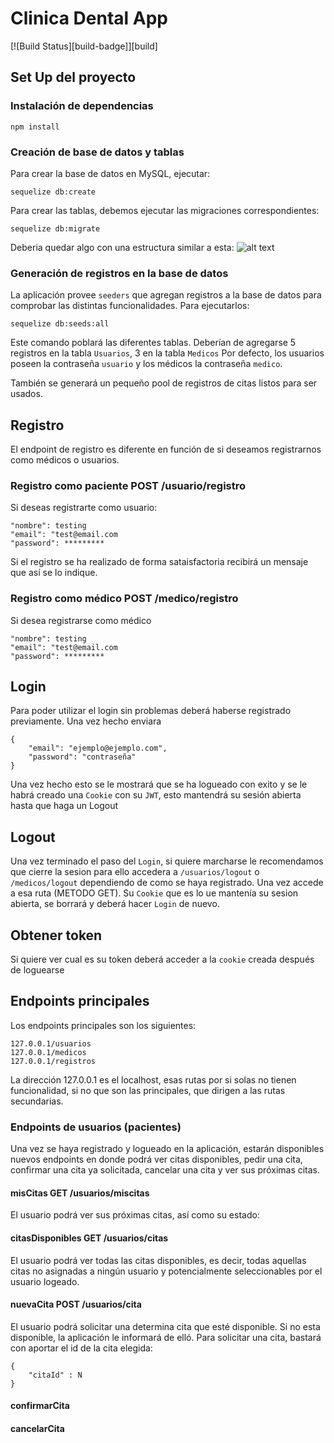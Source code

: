 # Clinica Dental App
[![Build Status][build-badge]][build]
## Set Up del proyecto

### Instalación de dependencias

```
npm install
```

### Creación de base de datos y tablas

Para crear la base de datos en MySQL, ejecutar:

```
sequelize db:create
```

Para crear las tablas, debemos ejecutar las migraciones correspondientes:

```
sequelize db:migrate
```
Deberia quedar algo con una estructura similar a esta: 
![alt text](https://imgur.com/a/WF8ZbwF)

### Generación de registros en la base de datos

La aplicación provee `seeders` que agregan registros a la base de datos para comprobar las distintas funcionalidades. Para ejecutarlos:

```
sequelize db:seeds:all
```

Este comando poblará las diferentes tablas. Deberían de agregarse 5 registros en la tabla `Usuarios`, 3 en la tabla `Medicos`
Por defecto, los usuarios poseen la contraseña `usuario` y los médicos la contraseña `medico`.

También se generará un pequeño pool de registros de citas listos para ser usados.

## Registro

El endpoint de registro es diferente en función de si deseamos registrarnos como médicos o usuarios.

### Registro como paciente POST /usuario/registro

Si deseas registrarte como usuario:

```
"nombre": testing
"email": "test@email.com
"password": *********
```

Si el registro se ha realizado de forma sataisfactoria recibirá un mensaje que así se lo indique.

### Registro como médico POST /medico/registro

Si desea registrarse como médico

```
"nombre": testing
"email": "test@email.com
"password": *********
```

## Login

Para poder utilizar el login sin problemas deberá haberse registrado previamente. Una vez hecho enviara

```
{
    "email": "ejemplo@ejemplo.com",
    "password": "contraseña"
}
```

Una vez hecho esto se le mostrará que se ha logueado con exito y se le habrá creado una `Cookie` con su `JWT`, esto mantendrá su sesión abierta hasta que haga un Logout

## Logout

Una vez terminado el paso del `Login`, si quiere marcharse le recomendamos que cierre la sesion para ello accedera a `/usuarios/logout` o `/medicos/logout` dependiendo de como se haya registrado. Una vez accede a esa ruta (METODO GET). Su `Cookie` que es lo ue mantenía su sesion abierta, se borrará y deberá hacer `Login` de nuevo. 

## Obtener token

Si quiere ver cual es su token deberá acceder a la `cookie` creada después de loguearse

## Endpoints principales

Los endpoints principales son los siguientes:

```
127.0.0.1/usuarios
127.0.0.1/medicos
127.0.0.1/registros
```
La dirección 127.0.0.1 es el localhost, esas rutas por si solas no tienen funcionalidad, si no que son las principales, que dirigen a las rutas secundarias.

### Endpoints de usuarios (pacientes)

Una vez se haya registrado y logueado en la aplicación, estarán disponibles nuevos endpoints en donde podrá ver citas disponibles, pedir una cita, confirmar una cita ya solicitada, cancelar una cita y ver sus próximas citas.

#### misCitas GET /usuarios/miscitas

El usuario podrá ver sus próximas citas, así como su estado:

#### citasDisponibles GET /usuarios/citas

El usuario podrá ver todas las citas disponibles, es decir, todas aquellas citas no asignadas a ningún usuario y potencialmente seleccionables por el usuario logeado.

#### nuevaCita POST /usuarios/cita

El usuario podrá solicitar una determina cita que esté disponible. Si no esta disponible, la aplicación le informará de elló. Para solicitar una cita, bastará con aportar el id de la cita elegida:

```
{
    "citaId" : N
}
```

#### confirmarCita

#### cancelarCita
